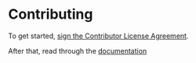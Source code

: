 # Contributing
To get started, <a href="https://www.clahub.com/agreements/FarmBot/farmbot_os">sign the Contributor License Agreement</a>.

After that, read through the [documentation](docs/index.md) 